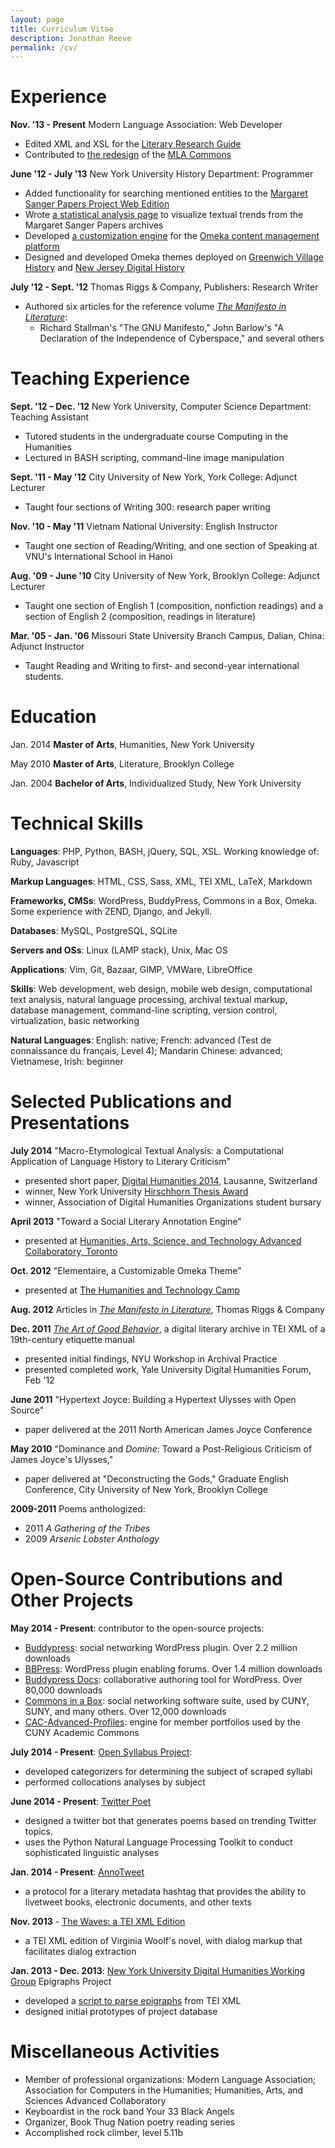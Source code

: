```yaml
---
layout: page
title: Curriculum Vitae
description: Jonathan Reeve
permalink: /cv/
---
```


Experience
==========

**Nov. '13 - Present** Modern Language Association: Web Developer

-   Edited XML and XSL for the [Literary Research Guide](http://mlalrg.org/public)
-   Contributed to [the redesign](http://updates.commons.mla.org/2014/07/28/new-theme-for-the-mla-commons/) of the [MLA Commons](http://commons.mla.org)

<!--Dec. '13 - April '14 [The Cryptocurrency Analytics Company](http://cryptocurrencyanalytics.com) Programmer-->

<!---   Designed and implemented a Django webapp for client account management-->
<!---   Designed database model in Django and PostgreSQL-->
<!---   Contributed new features for a virtual currency trading engine in Python-->

**June '12 - July '13** New York University History Department: Programmer

-   Added functionality for searching mentioned entities to the [Margaret Sanger Papers Project Web Edition](http://www.nyu.edu/projects/sanger/webedition/app/documents/search.php) 
-   Wrote [a statistical analysis page](http://www.nyu.edu/projects/sanger/webedition/app/documents/stats.php) to visualize textual trends from the Margaret Sanger Papers archives
-   Developed [a customization engine](https://github.com/JonathanReeve/theme-elementaire) for the [Omeka content management platform](http://omeka.org)
-   Designed and developed Omeka themes deployed on [Greenwich Village History](http://gvh.aphdigital.org) and [New Jersey Digital History](http://njdigitalhistory.org/NJDHA/)

**July '12 - Sept. '12** Thomas Riggs & Company, Publishers: Research Writer

 * Authored six articles for the reference volume [*The Manifesto in Literature*](http://www.thomasriggs.net/pages/content/index.asp?PageID=158):
    - Richard Stallman's "The GNU Manifesto," John Barlow's "A Declaration of the Independence of Cyberspace," and several others

Teaching Experience
===================

**Sept. '12 – Dec. '12** New York University, Computer Science Department:
Teaching Assistant

-   Tutored students in the undergraduate course Computing in the
    Humanities
-   Lectured in BASH scripting, command-line image manipulation

**Sept. '11 - May '12** City University of New York, York College: Adjunct
Lecturer

-   Taught four sections of Writing 300: research paper writing

**Nov. '10 - May '11** Vietnam National University: English Instructor

-   Taught one section of Reading/Writing, and one section of Speaking
    at VNU's International School in Hanoi

**Aug. '09 - June '10** City University of New York, Brooklyn College:
Adjunct Lecturer

-   Taught one section of English 1 (composition, nonfiction readings)
    and a section of English 2 (composition, readings in literature)

**Mar. '05 - Jan. '06** Missouri State University Branch Campus, Dalian, China: Adjunct Instructor

-   Taught Reading and Writing to first- and second-year international students. 

Education
=========

Jan. 2014 **Master of Arts**, Humanities, New York University

May 2010 **Master of Arts**, Literature, Brooklyn College

Jan. 2004 **Bachelor of Arts**, Individualized Study, New York University

Technical Skills
================

**Languages**: PHP, Python, BASH, jQuery, SQL, XSL. Working knowledge of: Ruby, Javascript

**Markup Languages**: HTML, CSS, Sass, XML, TEI XML, LaTeX, Markdown

**Frameworks, CMSs**: WordPress, BuddyPress, Commons in a Box, Omeka. Some experience with ZEND, Django, and Jekyll. 

**Databases**: MySQL, PostgreSQL, SQLite

**Servers and OSs**: Linux (LAMP stack), Unix, Mac OS

**Applications**: Vim, Git, Bazaar, GIMP, VMWare, LibreOffice

**Skills**: Web development, web design, mobile web design, computational text analysis, natural language processing, archival textual markup, database management, command-line scripting, version control, virtualization, basic networking

**Natural Languages**: English: native; French: advanced (Test de connaissance du français, Level 4); Mandarin Chinese: advanced; Vietnamese, Irish: beginner

Selected Publications and Presentations
=======================================

**July 2014** "Macro-Etymological Textual Analysis: a Computational Application of Language History to Literary Criticism"

-   presented short paper, [Digital Humanities 2014](http://dh2014.org/), Lausanne, Switzerland
-   winner, New York University [Hirschhorn Thesis Award](https://draperprogram.wordpress.com/2014/06/12/congratulations-to-our-hirschhorn-award-nominees-and-winner/) 
-   winner, Association of Digital Humanities Organizations student bursary 

**April 2013** "Toward a Social Literary Annotation Engine"

-   presented at [Humanities, Arts, Science, and Technology Advanced Collaboratory, Toronto](http://hastac2013.org/schedule-2/jonathan-reeve%20)

**Oct. 2012** "Elementaire, a Customizable Omeka Theme"

-   presented at [The Humanities and Technology Camp](http://newyork2012.thatcamp.org/)

**Aug. 2012** Articles in [*The Manifesto in Literature*](http://www.cengage.com/search/productOverview.do;jsessionid=4FD757A6BD2DD6A4F5D0D81734BF2911?N=197&Ntk=P_EPI&Ntt=315361985178615732812460845631655972971&Ntx=mode+matchallpartial), Thomas Riggs & Company

**Dec. 2011** *[The Art of Good Behavior](http://jonreeve.com/behaviour)*, a digital literary archive in TEI XML of a 19th-century etiquette manual

-   presented initial findings, NYU Workshop in Archival Practice
-   presented completed work, Yale University Digital Humanities Forum, Feb '12

**June 2011** "Hypertext Joyce: Building a Hypertext Ulysses with Open Source"

-   paper delivered at the 2011 North American James Joyce Conference

**May 2010** "Dominance and *Domine*: Toward a Post-Religious Criticism of James Joyce's Ulysses,"

-   paper delivered at "Deconstructing the Gods," Graduate English Conference, City University of New York, Brooklyn College

**2009-2011** Poems anthologized:

-   2011 *A Gathering of the Tribes*
-   2009 *Arsenic Lobster Anthology*

Open-Source Contributions and Other Projects
============================================

**May 2014 - Present**: contributor to the open-source projects: 

 - [Buddypress](http://buddypress.org/): social networking WordPress plugin. Over 2.2 million downloads 
 - [BBPress](https://wordpress.org/plugins/bbpress/): WordPress plugin enabling forums. Over 1.4 million downloads
 - [Buddypress Docs](https://wordpress.org/plugins/buddypress-docs/): collaborative authoring tool for WordPress. Over 80,000 downloads
 - [Commons in a Box](http://commonsinabox.org/): social networking software suite, used by CUNY, SUNY, and many others. Over 12,000 downloads
 - [CAC-Advanced-Profiles](https://github.com/cuny-academic-commons/cac-advanced-profiles): engine for member portfolios used by the CUNY Academic Commons

**July 2014 - Present**: [Open Syllabus Project](http://opensyllabusproject.org/): 

 - developed categorizers for determining the subject of scraped syllabi
 - performed collocations analyses by subject <!-- TODO: link -->  

**June 2014 - Present**: [Twitter Poet](https://github.com/JonathanReeve/trendhaikubot)

 - designed a twitter bot that generates poems based on trending Twitter topics. 
 - uses the Python Natural Language Processing Toolkit to conduct sophisticated linguistic analyses

**Jan. 2014 - Present**: [AnnoTweet](/annotweet)

 - a protocol for a literary metadata hashtag that provides the ability to livetweet books, electronic documents, and other texts

**Nov. 2013** - [The Waves: a TEI XML Edition](/projects/waves-tei/waves-tei.xml)

 - a TEI XML edition of Virginia Woolf's novel, with dialog markup that facilitates dialog extraction

**Jan. 2013 - Dec. 2013**: [New York University Digital Humanities Working Group](http://nyudigitalexperiments.com) Epigraphs Project

-   developed a [script to parse epigraphs](https://github.com/JonathanReeve/epi-project) from TEI XML
-   designed initial prototypes of project database

Miscellaneous Activities
========================

 * Member of professional organizations: Modern Language Association; Association for Computers in the Humanities; Humanities, Arts, and Sciences Advanced Collaboratory 
 * Keyboardist in the rock band Your 33 Black Angels
 * Organizer, Book Thug Nation poetry reading series
 * Accomplished rock climber, level 5.11b
